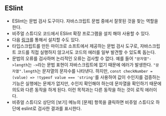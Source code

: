 ## ESlint
- ESlint는 문법 검사 도구이다. 자바스크립트 문법 중에서 잘못된 것을 찾는 역할을 한다.
- 비주얼 스튜디오 코드에서 ESlint 확장 프로그램을 설치 해야 사용할 수 있다.
- 다음 [링크](https://marketplace.visualstudio.com/items?itemName=dbaeumer.vscode-eslint)를 통해서 설치할 수도 있다. 
- 타입스크립트를 만든 마이크로 소프트에서 제공하는 문법 검사 도구로, 자바스크립트 코드를 직접 실행하지 않고서도 코드의 에러를 일부 발견할 수 있도록 돕는다.
- 문법의 오류를 검사하며 논리적인 오류는 검사할 수 없다. 예를 들어 `"문자열"->length`는 `->`라는 문법 표현이 자바스크립트에 없기 때문에 에러가 발생한다. `"문자열".length`는 문자열의 문자수를 나타낸다. 하지만, `const checkNumber = (value) => !typeof value === 'string'`를 사용하여 값이 수인지를 검증하는 기능은 실행에는 문제가 없지만, 수인지 확인해야 하는데 문자열을 확인하기 때문에 의도와 다른 동작을 하게 된다. 이런 목적과는 다른 동작을 하는 것이 로직 에러이다.
- 비쥬얼 스튜디오 상단의 [보기] 메뉴의 [문제] 항목을 클릭하면 비쥬얼 스튜디오 하단에 eslint로 검사한 결과를 표시한다.